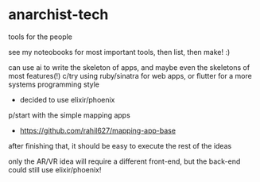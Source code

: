 # anarchist-tech
tools for the people

see my noteobooks for most important tools, then list, then make! :)

can use ai to write the skeleton of apps, and maybe even the skeletons of most features(!)
c/try using ruby/sinatra for web apps, or flutter for a more systems programming style
  - decided to use elixir/phoenix

p/start with the simple mapping apps
  - https://github.com/rahil627/mapping-app-base

after finishing that, it should be easy to execute the rest of the ideas

only the AR/VR idea will require a different front-end, but the back-end could still use elixir/phoenix!
